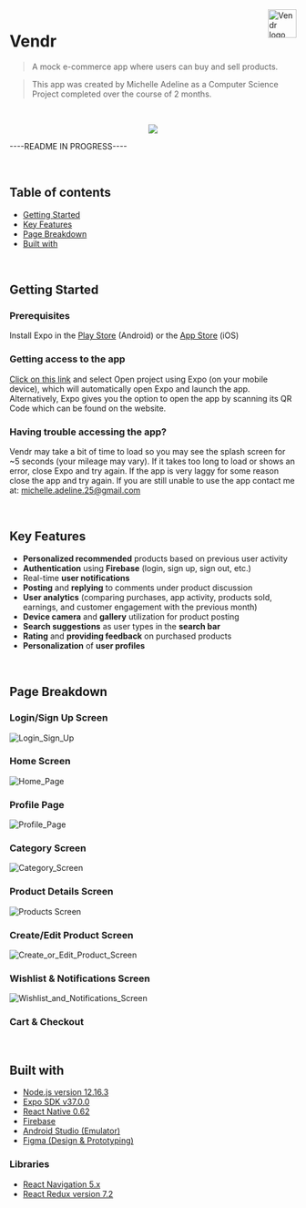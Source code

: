 <a>
  <image src="https://firebasestorage.googleapis.com/v0/b/vendr-6265c.appspot.com/o/images%2Flogo_word.png?alt=media&token=2681769f-282b-4834-b1ad-b8c555a1af55" title="Vendr" align="right" height="50" alt="Vendr logo"/>
</a>

Vendr
=====
>A mock e-commerce app where users can buy and sell products.

>This app was created by Michelle Adeline as a Computer Science Project completed over the course of 2 months.
<br />
<p align="center">
  <img src="./assets/Compilation.gif" />
</p>
  

----README IN PROGRESS----

<br />

## Table of contents
* [Getting Started](#getting-started)
* [Key Features](#key-features)
* [Page Breakdown](#page-breakdown)
* [Built with](#built-with)
<br />

## Getting Started

### Prerequisites

Install Expo in the [Play Store](https://play.google.com/store/apps/details?id=host.exp.exponent&hl=en) (Android) or the [App Store](https://apps.apple.com/us/app/expo-client/id982107779) (iOS)

### Getting access to the app

[Click on this link](https://expo.io/@michelle_adeline/Vendr) and select Open project using Expo (on your mobile device), which will automatically open Expo and launch the app. Alternatively, Expo gives you the option to open the app by scanning its QR Code which can be found on the website.

### Having trouble accessing the app?

Vendr may take a bit of time to load so you may see the splash screen for ~5 seconds (your mileage may vary). If it takes too long to load or shows an error, close Expo and try again. If the app is very laggy for some reason close the app and try again. If you are still unable to use the app contact me at: michelle.adeline.25@gmail.com

<br />

## Key Features

* **Personalized recommended** products based on previous user activity
* **Authentication** using **Firebase** (login, sign up, sign out, etc.)
* Real-time **user notifications**
* **Posting** and **replying** to comments under product discussion
* **User analytics** (comparing purchases, app activity, products sold, earnings, and customer engagement with the previous month)
* **Device camera** and **gallery** utilization for product posting
* **Search suggestions** as user types in the **search bar**
* **Rating** and **providing feedback** on purchased products
* **Personalization** of **user profiles**

<br />

## Page Breakdown

### Login/Sign Up Screen

![Login_Sign_Up](./assets/Login_Sign_Up.png)

### Home Screen

![Home_Page](./assets/Home_Page.png)

### Profile Page

![Profile_Page](./assets/Profile_Page.png)

### Category Screen

![Category_Screen](./assets/Categories_New.png)

### Product Details Screen

![Products Screen](./assets/Product_Details_Screen_New.png)

### Create/Edit Product Screen

![Create_or_Edit_Product_Screen](./assets/Create_or_Edit_Product.png)

### Wishlist & Notifications Screen

![Wishlist_and_Notifications_Screen](./assets/Wishlist_and_Notifications.png)

### Cart & Checkout


<br />

## Built with
* [Node.js version 12.16.3](https://nodejs.org/en/)
* [Expo SDK v37.0.0](https://expo.io/learn)
* [React Native 0.62](https://reactnative.dev/)
* [Firebase](https://firebase.google.com/)
* [Android Studio (Emulator)](https://developer.android.com/studio?hl=es)
* [Figma (Design & Prototyping)](https://www.figma.com/)

### Libraries
* [React Navigation 5.x](https://reactnavigation.org/)
* [React Redux version 7.2](https://react-redux.js.org/)
